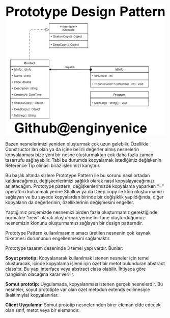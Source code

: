 ![Prototype Design Pattern](PrototypeDesignPattern.png)

Bazen nesnelerimizi yeniden oluşturmak çok uzun gelebilir. Özellikle Constructor ları olan ya da içine belirli değerler almış nesnelerin kopyalanması bize yeni bir nesne oluşturmaktan çok daha fazla zaman tasarrufu sağlayabilir. Tabi bu durumda kopyalamak istediğimiz değişkenin Reference Tip olması biraz işlerimizi karıştırır.

Bu başlık altında sizlere Prototype Pattern ile bu sorunu nasıl ortadan kaldıracağımızı, değişkenlerimizi sağlıklı olarak nasıl kopyalayacağımızı anlatacağım.
Prototype pattern, değişkenlerimizde kopyalama yaparken “=” operatörü kullanmak yerine Shallow ya da Deep copy ile klon oluşturmamızı sağlayan ve bu sayede kopyalardan birinde bir değişiklik yapıldığında, diğer kopyaların da değerlerinin, özelliklerinin değişmesini engeller.


Yaptığımız projemizde nesnemizi birden fazla oluşturmamız gerektiğinde normalde “new” olarak oluşturmak yerine bir tane oluşturduğumuz nesnemizin klonunu oluşturmamızı sağlayan bir design patterndir.


Prototype Pattern kullanılmasının amacı üretilen nesnenin çok kaynak tüketmesi durumunun engellenmesini sağlamaktır.


Prototype tasarım deseninde 3 temel yapı vardır. Bunlar:

**Soyut prototip:** Kopyalanarak kullanılmak istenen nesneler için temel oluşturacak, içinde kopyalama işlemi için özet bir metot bulunduran abstract class’tır. Bu yapı interface veya abstract class olabilir. İhtiyaca göre hangisinin olacağına karar verilir.

**Somut prototip:** Uygulamada, kopyalanması istenen gerçek nesnelerdir. Bu nesneler, soyut prototipte var olan özet metodun extends edilmesiyle (kalıtımıyla) kopyalanırlar.

**Client Uygulama:** Somut prototip nesnelerinden birer eleman elde edecek olan sınıf, metot veya bir elemandır.